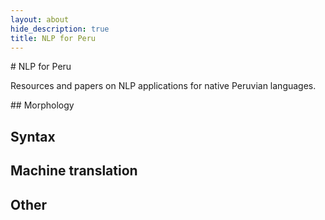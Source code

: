 ```yaml
---
layout: about
hide_description: true
title: NLP for Peru
---
```


# NLP for Peru

Resources and papers on NLP applications for native Peruvian languages.

## Morphology

## Syntax

## Machine translation

## Other
